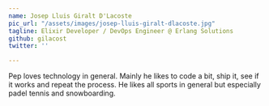 ```yaml
---
name: Josep Lluis Giralt D'Lacoste
pic_url: "/assets/images/josep-lluis-giralt-dlacoste.jpg"
tagline: Elixir Developer / DevOps Engineer @ Erlang Solutions
github: gilacost
twitter: ''

---
```

Pep loves technology in general. Mainly he likes to code a bit, ship it, see if it works and repeat the process. He likes all sports in general but especially padel tennis and snowboarding.